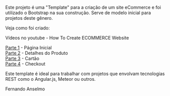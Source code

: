 Este projeto é uma "Template" para a criação de um site eCommerce e foi utilizado o
Bootstrap na sua construção. Serve de modelo inicial para projetos deste gênero.

Veja como foi criado:

Vídeos no youtube - How To Create ECOMMERCE Website

<a href="https://www.youtube.com/watch?v=-heDdyOGVIg">Parte 1</a> - Página Inicial<br />
<a href="https://www.youtube.com/watch?v=Dy80l63I5Fw">Parte 2</a> - Detalhes do Produto<br />
<a href="https://www.youtube.com/watch?v=FTzi2ZH6wBU">Parte 3</a> - Cartão<br />
<a href="https://www.youtube.com/watch?v=_3-BU4aO8Z4">Parte 4</a> - Checkout<br />

Este template é ideal para trabalhar com projetos que envolvam tecnologias REST como o
Angular.js, Meteor ou outros.

Fernando Anselmo
